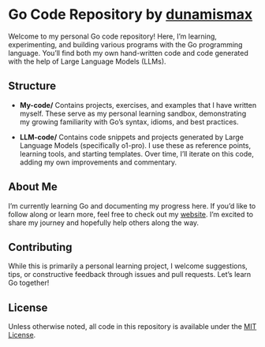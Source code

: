 # Go Code Repository by [dunamismax](https://github.com/dunamismax)

Welcome to my personal Go code repository! Here, I’m learning, experimenting, and building various programs with the Go programming language. You’ll find both my own hand-written code and code generated with the help of Large Language Models (LLMs).

## Structure

- **My-code/**
  Contains projects, exercises, and examples that I have written myself. These serve as my personal learning sandbox, demonstrating my growing familiarity with Go’s syntax, idioms, and best practices.

- **LLM-code/**
  Contains code snippets and projects generated by Large Language Models (specifically o1-pro). I use these as reference points, learning tools, and starting templates. Over time, I’ll iterate on this code, adding my own improvements and commentary.

## About Me

I’m currently learning Go and documenting my progress here. If you’d like to follow along or learn more, feel free to check out my [website](https://dunamismax.com). I’m excited to share my journey and hopefully help others along the way.

## Contributing

While this is primarily a personal learning project, I welcome suggestions, tips, or constructive feedback through issues and pull requests. Let’s learn Go together!

## License

Unless otherwise noted, all code in this repository is available under the [MIT License](./LICENSE).
